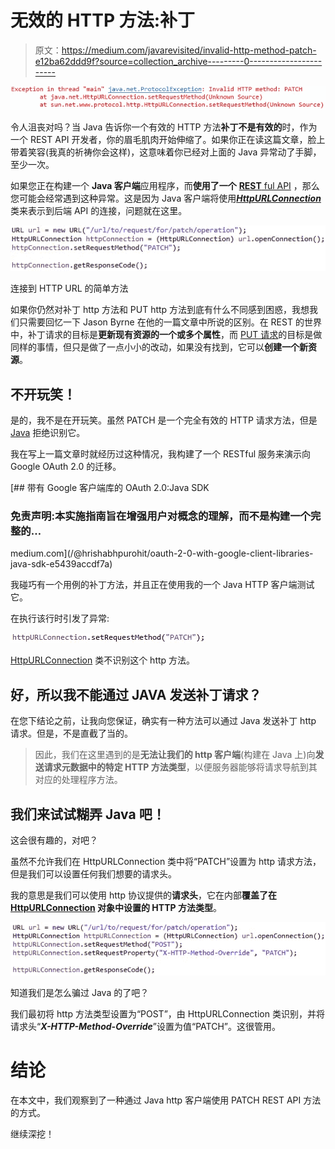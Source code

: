 # 无效的 HTTP 方法:补丁

> 原文：<https://medium.com/javarevisited/invalid-http-method-patch-e12ba62ddd9f?source=collection_archive---------0----------------------->

[![](img/3f88e0d44ca58a220471db7c98acbcbf.png)](https://javarevisited.blogspot.com/2018/02/how-to-fix-exception-in-thread-main.html)

令人沮丧对吗？当 Java 告诉你一个有效的 HTTP 方法**补丁不是有效的**时，作为一个 REST API 开发者，你的眉毛肌肉开始伸缩了。如果你正在读这篇文章，脸上带着笑容(我真的祈祷你会这样)，这意味着你已经对上面的 Java 异常动了手脚，至少一次。

如果您正在构建一个 **Java 客户端**应用程序，而**使用了一个** [**REST** ful API](/javarevisited/top-5-books-and-courses-to-learn-restful-web-services-in-java-using-spring-mvc-and-spring-boot-79ec4b351d12) ，那么您可能会经常遇到这种异常。这是因为 Java 客户端将使用[***HttpURLConnection***](https://docs.oracle.com/javase/8/docs/api/java/net/HttpURLConnection.html)类来表示到后端 API 的连接，问题就在这里。

[![](img/3624c9fb3d8ed174ec7e1ff8cac283b7.png)](https://javarevisited.blogspot.com/2018/02/top-5-restful-web-services-with-spring-courses-for-experienced-java-programmers.html)

连接到 HTTP URL 的简单方法

如果你仍然对补丁 http 方法和 PUT http 方法到底有什么不同感到困惑，我想我们只需要回忆一下 Jason Byrne 在他的一篇文章中所说的区别。在 REST 的世界中，补丁请求的目标是**更新现有资源的一个或多个属性**，而 [PUT 请求](https://javarevisited.blogspot.com/2016/10/difference-between-put-and-post-in-restful-web-service.html)的目标是做同样的事情，但只是做了一点小小的改动，如果没有找到，它可以**创建一个新资源**。

## 不开玩笑！

是的，我不是在开玩笑。虽然 PATCH 是一个完全有效的 HTTP 请求方法，但是 [Java](/javarevisited/10-best-places-to-learn-java-online-for-free-ce5e713ab5b2) 拒绝识别它。

我在写上一篇文章时就经历过这种情况，我构建了一个 RESTful 服务来演示向 Google OAuth 2.0 的迁移。

[](/@hrishabhpurohit/oauth-2-0-with-google-client-libraries-java-sdk-e5439accdf7a) [## 带有 Google 客户端库的 OAuth 2.0:Java SDK

### 免责声明:本实施指南旨在增强用户对概念的理解，而不是构建一个完整的…

medium.com](/@hrishabhpurohit/oauth-2-0-with-google-client-libraries-java-sdk-e5439accdf7a) 

我碰巧有一个用例的补丁方法，并且正在使用我的一个 Java HTTP 客户端测试它。

在执行该行时引发了异常:

![](img/f823b59ebe69ad56ec2866fab69a7f1d.png)

[HttpURLConnection](https://www.java67.com/2019/03/7-examples-of-httpurlconnection-in-java.html) 类不识别这个 http 方法。

## 好，所以我不能通过 JAVA 发送补丁请求？

在您下结论之前，让我向您保证，确实有一种方法可以通过 Java 发送补丁 http 请求。但是，不是直截了当的。

> 因此，我们在这里遇到的是**无法让我们的 http 客户端**(构建在 Java 上)向**发送请求元数据中的特定 HTTP 方法类型**，以便服务器能够将请求导航到其对应的处理程序方法。

## 我们来试试糊弄 Java 吧！

这会很有趣的，对吧？

虽然不允许我们在 HttpURLConnection 类中将“PATCH”设置为 http 请求方法，但是我们可以设置任何我们想要的请求头。

我的意思是我们可以使用 http 协议提供的**请求头**，它在内部**覆盖了在 [HttpURLConnection](/javarevisited/how-to-send-http-get-request-and-parse-json-data-into-string-using-java-3c0cf7eeebbc) 对象中设置的 HTTP 方法类型**。

![](img/e4bfd96cd67438e846e3638b20693624.png)

知道我们是怎么骗过 Java 的了吧？

我们最初将 http 方法类型设置为“POST”，由 HttpURLConnection 类识别，并将请求头“***X-HTTP-Method-Override***”设置为值“PATCH”。这很管用。

# 结论

在本文中，我们观察到了一种通过 Java http 客户端使用 PATCH REST API 方法的方式。

继续深挖！